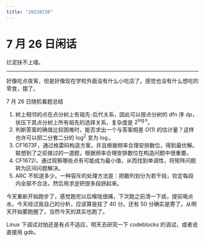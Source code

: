 ```yaml
---
title: "20220726"
---
```

7 月 26 日闲话
===

烂泥扶不上墙。

---

好像吃点夜宵，但是好像现在学校外面没有什么小吃店了。感觉也没有什么想吃的零食，摆了。

7 月 26 日随机看题总结

1.  树上相邻的点在点分树上有祖先-后代关系，因此可以按点分树的 dfn 序 dp，状压下其点分树上所有祖先的选择关系，复杂度是 $2^{\log n}$。
2.  判断答案的确值比较困难时，能否求出一个与答案相差 $O(1)$ 的估计量？这样也许可以把二分套二分的 $\log^2$ 变为 $\log$。
3.  CF1673F，通过格雷码构造方案，并且根据频率合理安排数位，得到最优解。联想到了之前做过的一道题，根据频率合理安排数位在构造问题中很重要。
4.  CF1672I，通过观察哪些点有可能成为最小值，从而找到单调性，将矩阵问题转为区间问题解决。
5.  ARC 不知道多少。一种容斥的处理方法是：把数列划分为若干段，钦定每段内全部不合法，然后用求逆把很多段拼起来。

今天重新开始跑步了，感觉跑完以后喉咙很痛，下次跑之前清一下痰，提前喝点水。今天经过我自己的分析，应该算是挂了 40 分。还有 50 分确实是寄了。从明天开始要跑圈了，当然今天的其实也跑了。

Linux 下调试对拍还是有点不适应，明天去研究一下 codeblocks 的调试，或者说直接用 gdb。
